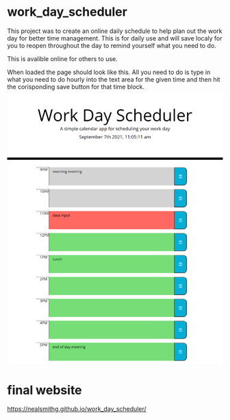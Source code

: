 # work_day_scheduler

This project was to create an online daily schedule to help plan out the work day for better time management. This is for daily use and will save localy for you to reopen throughout the day to remind yourself what you need to do.

This is avalible online for others to use.

When loaded the page should look like this. All you need to do is type in what you need to do hourly into the text area for the given time and then hit the corisponding save button for that time block.
![Alt text](https://github.com/nealsmithg/work_day_scheduler/blob/main/assets/images/final_work_day_scheduler.png)

# final website
https://nealsmithg.github.io/work_day_scheduler/